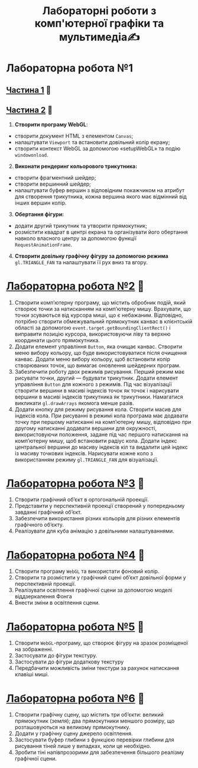 <h1 align="center" style="font-weight: bold">Лабораторні роботи з комп'ютерної графіки та мультимедіа✍️</h1> 

# Лабораторна робота №1
## [Частина 1](https://hok405.github.io/Computer_Graphics_And_Multimedia/lab1/index1.html) 🔗
## [Частина 2](https://hok405.github.io/Computer_Graphics_And_Multimedia/lab1/index2.html) 🔗

1. **Створити програму WebGL**:
- створити документ HTML з елементом `Canvas`;
- налаштувати `Viewport` та встановити довільний колір екрану;
- створити контекст WebGL за допомогою «setupWebGL» та подію
`windowonload`.

2. **Виконати рендеринг кольорового трикутника:**
- створити фрагментний шейдер;
- створити вершинний шейдер;
- налаштувати буфер вершин з відповідним покажчиком на атрибут
для створення трикутника, кожна вершина якого має відмінний від інших
вершин колір.
3. **Обертання фігури:**
- додати другий трикутник та утворити прямокутник;
- розмістити квадрат в центрі екрана та організувати його обертання
навколо власного центру за допомогою функції `RequestAnimationFrame`.
4. **Створити довільну графічну фігуру за допомогою режима**
`gl.TRIANGLE_FAN` та налаштувати її рух вниз та вгору.

# [Лабораторна робота №2](https://hok405.github.io/Computer_Graphics_And_Multimedia/lab2) 🔗

1. Створити комп’ютерну програму, що містить обробник подій,
який створює точки за натисканням на комп’ютерну мишу.
Врахувати, що точки зсуваються від курсора миші, що є небажаним.
Відповідно, потрібно створити обмежувальний прямокутник канвас в
клієнтській області за допомогою `event.target.getBoundingClientRect()` і
виправити позицію курсора, використовуючи ліву та верхню координати
цього прямокутника.
2. Додати елемент управління `Button`, яка очищає канвас.
Створити меню вибору кольору, що буде використовуватися після
очищення канвас.
Додати меню вибору кольору, щоб встановити колір створюваних
точок, що вимагає оновлення шейдерних програм.
3. Забезпечити роботу двох режимів рисування. Перший режим має
рисувати точки, другий — будувати трикутник. Додати елемент управління
`Button` для кожного з режимів.
Під час візуалізації створити вершини в масиві індексів точок як
точок і нарисувати вершини в масиві індексів трикутника як трикутники.
Намагатися викликати `gl.drawArrays` якомога менше разів.
4. Додати кнопку для режиму рисування кола.
Створити масив для індексів кола. При рисуванні в режимі кола
програма має додавати точку при першому натисканні на комп’ютерну
мишу, відповідно при другому натисканні додавати вершини для
окружності, використовуючи положення, задане під час першого
натискання на комп’ютерну мишу, щоб встановити радіус кола.
Додати індекс центральної вершини до масиву індексів кіл та
видалити цей індекс із масиву точкових індексів.
Нарисувати кожне коло з використанням режиму `gl.TRIANGLE_FAN`
для візуалізації.

# [Лабораторна робота №3](https://hok405.github.io/Computer_Graphics_And_Multimedia/lab3) 🔗

1. Створити графічний об’єкт в ортогональній проекції.
2. Представити у перспективній проекції створений у попередньому
завданні графічний об’єкт.
3. Забезпечити використання різних кольорів для різних елементів
графічного об’єкту.
4. Реалізувати для куба анімацію з довільними налаштуваннями.

# [Лабораторна робота №4](https://hok405.github.io/Computer_Graphics_And_Multimedia/lab4) 🔗

1. Створити програму ``WebGL`` та використати фоновий колір.
2. Створити та розмістити у графічний сцені об’єкт довільної форми
у перспективній проекції.
3. Реалізувати освітлення графічної сцени за допомогою моделі
віддзеркалення Фонга
4. Внести зміни в освітлення сцени.

# [Лабораторна робота №5](https://hok405.github.io/Computer_Graphics_And_Multimedia/lab5) 🔗
1. Створити ``WebGL``-програму, що створює фігуру на зразок
розміщеної на зображенні.
2. Застосувати до фігури текстуру.
3. Застосувати до фігури додаткову текстуру
4. Передбачити можливість зміни текстури за рахунок натискання
клавіші миші.

# [Лабораторна робота №6](https://hok405.github.io/Computer_Graphics_And_Multimedia/lab6) 🔗
1. Створити графічну сцену, що містить три об’єкти: великий прямокутник (земля); два прямокутники меншого розміру, що розташовуються на великому прямокутнику.
2. Додати у графічну сцену джерело освітлення.
3. Застосувати буфер глибини з функцією перевірки глибини для
рисування тіней лише у випадках, коли це необхідно.
4. Зробити тіні напівпрозорими для забезпечення більшого реалізму
графічної сцени.